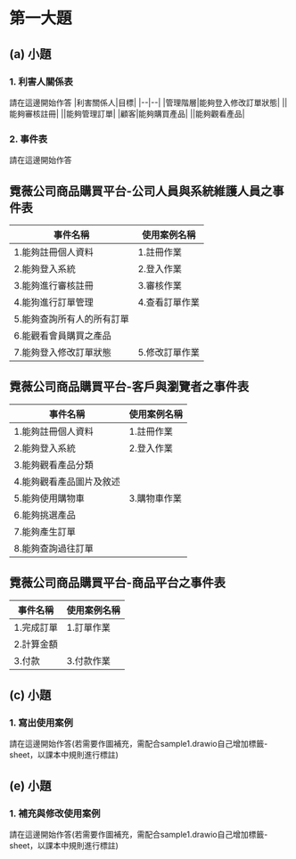 # 第一大題 
## (a) 小題
### 1. 利害人關係表
請在這邊開始作答
|利害關係人|目標|
|--|--|
|管理階層|能夠登入修改訂單狀態|
||能夠審核註冊|
||能夠管理訂單|
|顧客|能夠購買產品|
||能夠觀看產品|


### 2. 事件表
請在這邊開始作答
## 霓薇公司商品購買平台-公司人員與系統維護人員之事件表
|事件名稱|使用案例名稱|
|--|--|
|1.能夠註冊個人資料|1.註冊作業|
|2.能夠登入系統|2.登入作業|
|3.能夠進行審核註冊|3.審核作業|
|4.能狗進行訂單管理|4.查看訂單作業|
|5.能夠查詢所有人的所有訂單||
|6.能觀看會員購買之產品||
|7.能夠登入修改訂單狀態|5.修改訂單作業|
## 霓薇公司商品購買平台-客戶與瀏覽者之事件表
|事件名稱|使用案例名稱|
|--|--|
|1.能夠註冊個人資料|1.註冊作業|
|2.能夠登入系統|2.登入作業|
|3.能夠觀看產品分類||
|4.能夠觀看產品圖片及敘述||
|5.能夠使用購物車|3.購物車作業|
|6.能夠挑選產品||
|7.能夠產生訂單||
|8.能夠查詢過往訂單||
## 霓薇公司商品購買平台-商品平台之事件表
|事件名稱|使用案例名稱|
|--|--|
|1.完成訂單|1.訂單作業|
|2.計算金額||2.計費作業|
|3.付款|3.付款作業|



## (c) 小題
### 1. 寫出使用案例
請在這邊開始作答(若需要作圖補充，需配合sample1.drawio自己增加標籤-sheet，以課本中規則進行標註)


## (e) 小題
### 1. 補充與修改使用案例
請在這邊開始作答(若需要作圖補充，需配合sample1.drawio自己增加標籤-sheet，以課本中規則進行標註)